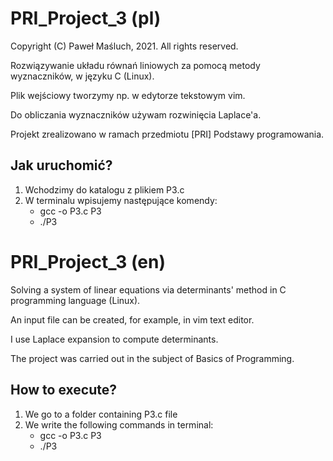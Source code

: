 # PRI_Project_3 (pl)

Copyright (C) Paweł Maśluch, 2021. All rights reserved.

Rozwiązywanie układu równań liniowych za pomocą metody wyznaczników, w języku C (Linux).

Plik wejściowy tworzymy np. w edytorze tekstowym vim.

Do obliczania wyznaczników używam rozwinięcia Laplace'a.

Projekt zrealizowano w ramach przedmiotu [PRI] Podstawy programowania.

## Jak uruchomić?

1) Wchodzimy do katalogu z plikiem P3.c
2) W terminalu wpisujemy następujące komendy:
   - gcc -o P3.c P3
   - ./P3

# PRI_Project_3 (en)

Solving a system of linear equations via determinants' method in C programming language (Linux).

An input file can be created, for example, in vim text editor.

I use Laplace expansion to compute determinants.

The project was carried out in the subject of Basics of Programming.

## How to execute?

1) We go to a folder containing P3.c file
2) We write the following commands in terminal:
   - gcc -o P3.c P3
   - ./P3
